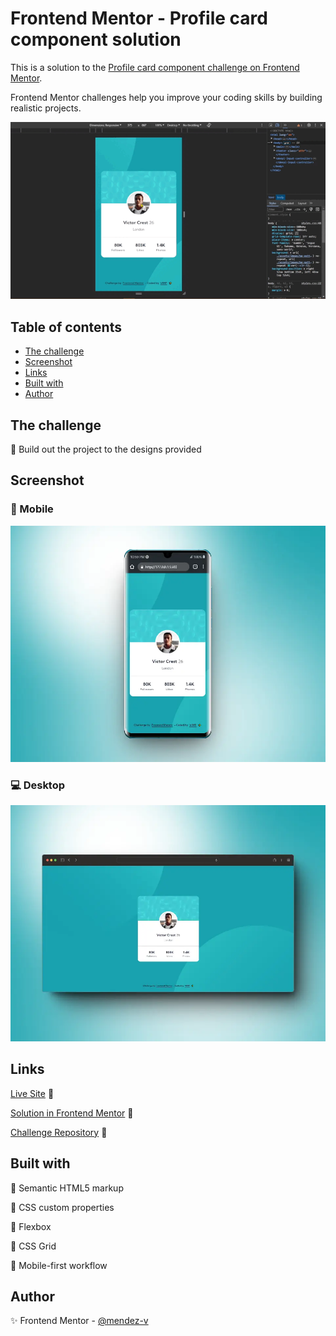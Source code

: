 # Frontend Mentor - Profile card component solution

This is a solution to the [Profile card component challenge on Frontend Mentor](https://www.frontendmentor.io/challenges/profile-card-component-cfArpWshJ).

Frontend Mentor challenges help you improve your coding skills by building realistic projects.

![Sample](./assets/video/sample.gif)

## Table of contents

- [The challenge](#the-challenge)
- [Screenshot](#screenshot)
- [Links](#links)
- [Built with](#built-with)
- [Author](#author)

## The challenge

📌 Build out the project to the designs provided

## Screenshot

### 📱 Mobile
![Mobile](./assets/image/mobile-preview.webp)

### 💻 Desktop
![Desktop](./assets/image/desktop-preview.webp)

## Links

[Live Site](https://mendez-v.github.io/profile-card-component/) 👀

[Solution in Frontend Mentor](https://www.frontendmentor.io/solutions/profile-card-component-Hx134wFbXe) 👀

[Challenge Repository](https://github.com/mendez-v/frontend-mentor-challenges) 👀

## Built with

🎯 Semantic HTML5 markup

🎯 CSS custom properties

🎯 Flexbox

🎯 CSS Grid

🎯 Mobile-first workflow

## Author

✨ Frontend Mentor - [@mendez-v](https://www.frontendmentor.io/profile/mendez-v)
